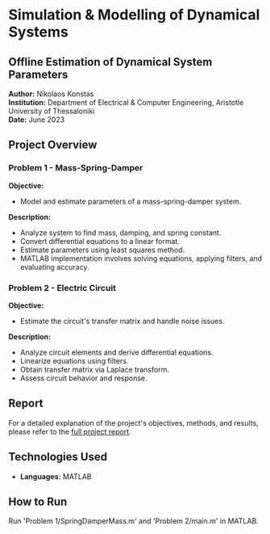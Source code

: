 # Simulation & Modelling of Dynamical Systems
## Offline Estimation of Dynamical System Parameters

**Author:** Nikolaos Konstas  
**Institution:** Department of Electrical & Computer Engineering, Aristotle University of Thessaloniki  
**Date:** June 2023  

## Project Overview

### Problem 1 - Mass-Spring-Damper
**Objective:**
- Model and estimate parameters of a mass-spring-damper system.

**Description:**
- Analyze system to find mass, damping, and spring constant.
- Convert differential equations to a linear format.
- Estimate parameters using least squares method.
- MATLAB implementation involves solving equations, applying filters, and evaluating accuracy.

### Problem 2 - Electric Circuit
**Objective:**
- Estimate the circuit's transfer matrix and handle noise issues.

**Description:**
- Analyze circuit elements and derive differential equations.
- Linearize equations using filters.
- Obtain transfer matrix via Laplace transform.
- Assess circuit behavior and response.

## Report

For a detailed explanation of the project's objectives, methods, and results, please refer to the [full project report](Report.pdf).

## Technologies Used

- **Languages:** MATLAB

## How to Run

Run 'Problem 1/SpringDamperMass.m' and 'Problem 2/main.m' in MATLAB.

